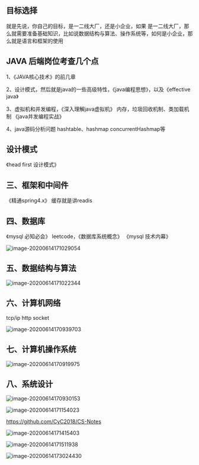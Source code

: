 ## 目标选择

就是先说，你自己的目标，是一二线大厂，还是小企业，如果 是一二线大厂，那么就需要准备基础知识，比如说数据结构与算法、操作系统等，如何是小企业，那么就是语言和框架的使用

## JAVA 后端岗位考查几个点

1、《JAVA核心技术》的前几章

2、设计模式，然后就是java的一些高级特性，《java编程思想》，以及《effective java》

3、虚拟机和并发编程，《深入理解java虚拟机》  内存，垃圾回收机制、类加载机制 《java并发编程实战》

4、java源码分析问题 hashtable、hashmap  concurrentHashmap等

## 设计模式

《head first 设计模式》

## 三、框架和中间件

《精通spring4.x》  缓存就是讲readis

## 四、数据库

《mysql 必知必会》 leetcode，《数据库系统概念》 《mysql 技术内幕》

![image-20200614171029054](E:\Data_Note\Git_Note\面试\第一天.assets\image-20200614171029054.png)

## 五、数据结构与算法

![image-20200614171022344](E:\Data_Note\Git_Note\面试\第一天.assets\image-20200614171022344.png)

## 六、计算机网络

tcp/ip  http socket 

![image-20200614170939703](E:\Data_Note\Git_Note\面试\第一天.assets\image-20200614170939703.png)

## 七、计算机操作系统

![image-20200614170919975](E:\Data_Note\Git_Note\面试\第一天.assets\image-20200614170919975.png)

## 八、系统设计

![image-20200614170930153](E:\Data_Note\Git_Note\面试\第一天.assets\image-20200614170930153.png)





![image-20200614171154023](E:\Data_Note\Git_Note\面试\第一天.assets\image-20200614171154023.png)

https://github.com/CyC2018/CS-Notes

![image-20200614171415403](E:\Data_Note\Git_Note\面试\第一天.assets\image-20200614171415403.png)

![image-20200614171511938](E:\Data_Note\Git_Note\面试\第一天.assets\image-20200614171511938.png)

![image-20200614173024430](E:\Data_Note\Git_Note\面试\第一天.assets\image-20200614173024430.png)